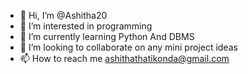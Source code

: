 - 👋 Hi, I’m @Ashitha20
- 👀 I’m interested in programming
- 🌱 I’m currently learning Python And DBMS
- 💞️ I’m looking to collaborate on any mini project ideas
- 📫 How to reach me ashithathatikonda@gmail.com

<!---
Ashitha20/Ashitha20 is a ✨ special ✨ repository because its `README.md` (this file) appears on your GitHub profile.
You can click the Preview link to take a look at your changes.
--->
